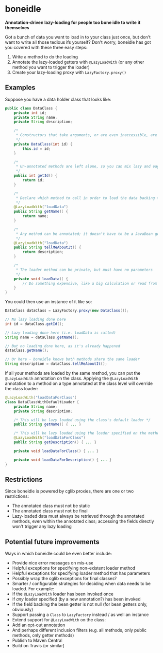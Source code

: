 boneidle
========
**Annotation-driven lazy-loading for people too bone idle to write it themselves**

Got a bunch of data you want to load in to your class just once, but don't want to write all those tedious ifs yourself?
Don't worry, boneidle has got you covered with these three easy steps:

1. Write a method to do the loading
2. Annotate the lazy-loaded getters with `@LazyLoadWith` (or any other method you want to trigger the loader)
3. Create your lazy-loading proxy with `LazyFactory.proxy()`

Examples
--------
Suppose you have a data holder class that looks like:

```java
public class DataClass {
    private int id;
    private String name;
    private String description;

    /*
     * Constructors that take arguments, or are even inaccessible, are fine
     */
    private DataClass(int id) {
        this.id = id;
    }

    /*
     * Un-annotated methods are left alone, so you can mix lazy and eager loaded data
     */
    public int getId() {
        return id;
    }

    /*
     * Declare which method to call in order to load the data backing this method using @LazyLoadWith
     */
    @LazyLoadWith("loadData")
    public String getName() {
        return name;
    }

    /*
     * Any method can be annotated; it doesn't have to be a JavaBean getter
     */
    @LazyLoadWith("loadData")
    public String tellMeAboutIt() {
        return description;
    }

    /*
     * The loader method can be private, but must have no parameters
     */
    private void loadData() {
        // Do something expensive, like a big calculation or read from an external source
    }
}
```

You could then use an instance of it like so:

```java
DataClass dataClass = LazyFactory.proxy(new DataClass());

// No lazy loading done here
int id = dataClass.getId();

// Lazy loading done here (i.e. loadData is called)
String name = dataClass.getName();

// But no loading done here, as it's already happened
dataClass.getName();

// Or here - boneidle knows both methods share the same loader
String description = dataClass.tellMeAboutIt();
```

If all your methods are loaded by the same method, you can put the `@LazyLoadWith` annotation on the class. Applying
the `@LazyLoadWith` annotation to a method on a type annotated at the class level will override the class loader:

```java
@LazyLoadWith("loadDataForClass")
class DataClassWithDefaultLoader {
    private String name;
    private String description;

    /* This will be lazy loaded using the class's default loader */
    public String getName() { ... }

    /* This will be lazy loaded using the loader specified on the method */
    @LazyLoadWith("loadDataForClass")
    public String getDescription() { ... }

    private void loadDataForClass() { ... }

    private void loadDataForDescription() { ... }
}
```

Restrictions
------------
Since boneidle is powered by cglib proxies, there are one or two restrictions:

* The annotated class must not be static
* The annotated class must not be final
* Lazy-loaded data must always be retrieved through the annotated methods, even within the annotated class; accessing
the fields directly won't trigger any lazy loading

Potential future improvements
-----------------------------
Ways in which boneidle could be even better include:

* Provide nice error messages on mis-use
 * Helpful exceptions for specifying non-existent loader method
 * Helpful exceptions for specifying loader method that has parameters
 * Possibly wrap the cglib exceptions for final classes?
* Smarter / configurable strategies for deciding when data needs to be loaded. For example:
 * If the `@LazyLoadWith` loader has been invoked once
 * If _any_ loader specified (by a new annotation?) has been invoked
 * If the field backing the bean getter is not null (for bean getters only, obviously)
* Support passing a `Class` to `LazyFactory` instead / as well an instance
* Extend support for `@LazyLoadWith` on the class:
 * Add an opt-out annotation
 * And perhaps different inclusion filters (e.g. all methods, only public methods, only getter methods)
* Publish to Maven Central
* Build on Travis (or similar)
